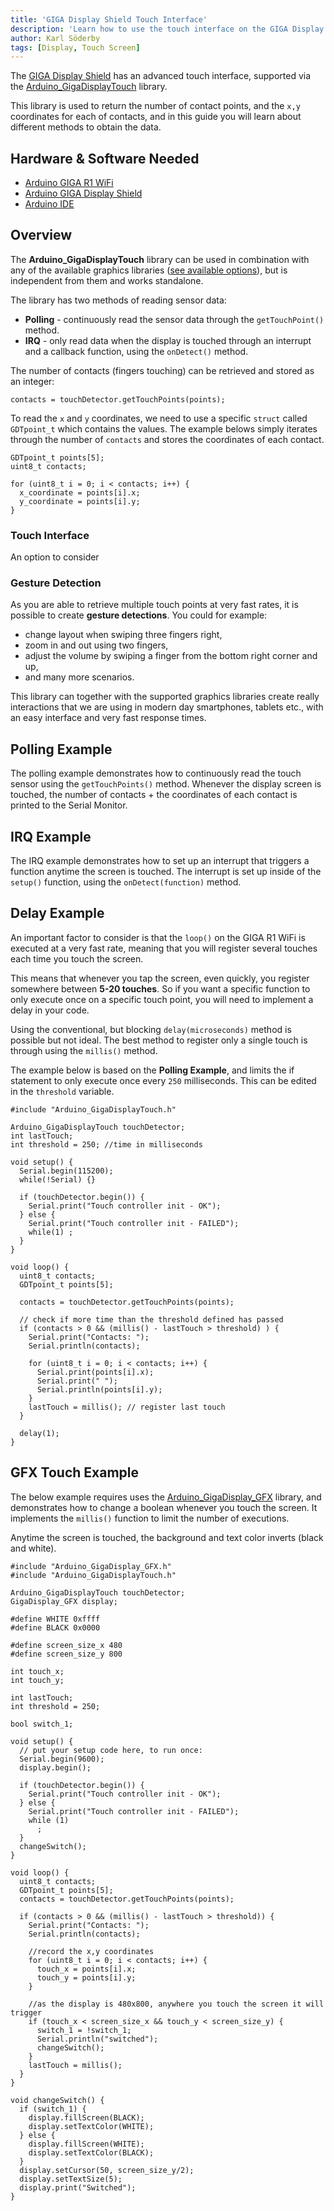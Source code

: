 ```yaml
---
title: 'GIGA Display Shield Touch Interface'
description: 'Learn how to use the touch interface on the GIGA Display Shield.'
author: Karl Söderby
tags: [Display, Touch Screen]
---
```


The [GIGA Display Shield](/hardware/giga-display-shield) has an advanced touch interface, supported via the [Arduino_GigaDisplayTouch](https://github.com/arduino-libraries/Arduino_GigaDisplayTouch) library.

This library is used to return the number of contact points, and the `x,y` coordinates for each of contacts, and in this guide you will learn about different methods to obtain the data.

## Hardware & Software Needed

- [Arduino GIGA R1 WiFi](https://store.arduino.cc/products/giga-r1-wifi)
- [Arduino GIGA Display Shield](https://store.arduino.cc/products/giga-display-shield)
- [Arduino IDE](https://www.arduino.cc/en/software)

## Overview

The **Arduino_GigaDisplayTouch** library can be used in combination with any of the available graphics libraries ([see available options](/tutorials/giga-display-shield/getting-started#overview)), but is independent from them and works standalone.

The library has two methods of reading sensor data:
- **Polling** - continuously read the sensor data through the `getTouchPoint()` method.
- **IRQ** - only read data when the display is touched through an interrupt and a callback function, using the `onDetect()` method.

The number of contacts (fingers touching) can be retrieved and stored as an integer:

```arduino
contacts = touchDetector.getTouchPoints(points);
```

To read the `x` and `y` coordinates, we need to use a specific `struct` called `GDTpoint_t` which contains the values. The example belows simply iterates through the number of `contacts` and stores the coordinates of each contact.

```arduino
GDTpoint_t points[5];
uint8_t contacts;

for (uint8_t i = 0; i < contacts; i++) {
  x_coordinate = points[i].x;
  y_coordinate = points[i].y;
}
```

### Touch Interface

An option to consider 

### Gesture Detection

As you are able to retrieve multiple touch points at very fast rates, it is possible to create **gesture detections**. You could for example:
- change layout when swiping three fingers right,
- zoom in and out using two fingers,
- adjust the volume by swiping a finger from the bottom right corner and up,
- and many more scenarios.

This library can together with the supported graphics libraries create really interactions that we are using in modern day smartphones, tablets etc., with an easy interface and very fast response times.

## Polling Example

The polling example demonstrates how to continuously read the touch sensor using the `getTouchPoints()` method. Whenever the display screen is touched, the number of contacts + the coordinates of each contact is printed to the Serial Monitor.

<CodeBlock url="https://github.com/arduino-libraries/Arduino_GigaDisplayTouch/blob/main/examples/Touch_Polling/Touch_Polling.ino" className="arduino"/>

## IRQ Example

The IRQ example demonstrates how to set up an interrupt that triggers a function anytime the screen is touched. The interrupt is set up inside of the `setup()` function, using the `onDetect(function)` method. 

<CodeBlock url="https://github.com/arduino-libraries/Arduino_GigaDisplayTouch/blob/main/examples/Touch_IRQ/Touch_IRQ.ino" className="arduino"/>

## Delay Example

An important factor to consider is that the `loop()` on the GIGA R1 WiFi is executed at a very fast rate, meaning that you will register several touches each time you touch the screen.

This means that whenever you tap the screen, even quickly, you register somewhere between **5-20 touches**. So if you want a specific function to only execute once on a specific touch point, you will need to implement a delay in your code. 

Using the conventional, but blocking `delay(microseconds)` method is possible but not ideal. The best method to register only a single touch is through using the `millis()` method.

The example below is based on the **Polling Example**, and limits the if statement to only execute once every `250` milliseconds. This can be edited in the `threshold` variable.

```arduino
#include "Arduino_GigaDisplayTouch.h"

Arduino_GigaDisplayTouch touchDetector;
int lastTouch;
int threshold = 250; //time in milliseconds

void setup() {
  Serial.begin(115200);
  while(!Serial) {}

  if (touchDetector.begin()) {
    Serial.print("Touch controller init - OK");
  } else {
    Serial.print("Touch controller init - FAILED");
    while(1) ;
  }
}

void loop() {
  uint8_t contacts;
  GDTpoint_t points[5];
  
  contacts = touchDetector.getTouchPoints(points);

  // check if more time than the threshold defined has passed
  if (contacts > 0 && (millis() - lastTouch > threshold) ) {
    Serial.print("Contacts: ");
    Serial.println(contacts);

    for (uint8_t i = 0; i < contacts; i++) {
      Serial.print(points[i].x);
      Serial.print(" ");
      Serial.println(points[i].y);
    }
    lastTouch = millis(); // register last touch
  }

  delay(1);
}
```

## GFX Touch Example

The below example requires uses the [Arduino_GigaDisplay_GFX](https://github.com/arduino/Arduino_GigaDisplay_GFX) library, and demonstrates how to change a boolean whenever you touch the screen. It implements the `millis()` function to limit the number of executions. 

Anytime the screen is touched, the background and text color inverts (black and white). 

```arduino
#include "Arduino_GigaDisplay_GFX.h"
#include "Arduino_GigaDisplayTouch.h"

Arduino_GigaDisplayTouch touchDetector;
GigaDisplay_GFX display;

#define WHITE 0xffff
#define BLACK 0x0000

#define screen_size_x 480
#define screen_size_y 800

int touch_x;
int touch_y;

int lastTouch;
int threshold = 250;

bool switch_1;

void setup() {
  // put your setup code here, to run once:
  Serial.begin(9600);
  display.begin();

  if (touchDetector.begin()) {
    Serial.print("Touch controller init - OK");
  } else {
    Serial.print("Touch controller init - FAILED");
    while (1)
      ;
  }
  changeSwitch();
}

void loop() {
  uint8_t contacts;
  GDTpoint_t points[5];
  contacts = touchDetector.getTouchPoints(points);
  
  if (contacts > 0 && (millis() - lastTouch > threshold)) {
    Serial.print("Contacts: ");
    Serial.println(contacts);

    //record the x,y coordinates 
    for (uint8_t i = 0; i < contacts; i++) {
      touch_x = points[i].x;
      touch_y = points[i].y;
    }

    //as the display is 480x800, anywhere you touch the screen it will trigger
    if (touch_x < screen_size_x && touch_y < screen_size_y) {
      switch_1 = !switch_1;
      Serial.println("switched");
      changeSwitch();
    }
    lastTouch = millis();
  }
}

void changeSwitch() {
  if (switch_1) {
    display.fillScreen(BLACK);
    display.setTextColor(WHITE);
  } else {
    display.fillScreen(WHITE);
    display.setTextColor(BLACK);
  }
  display.setCursor(50, screen_size_y/2);
  display.setTextSize(5);
  display.print("Switched");
}
```